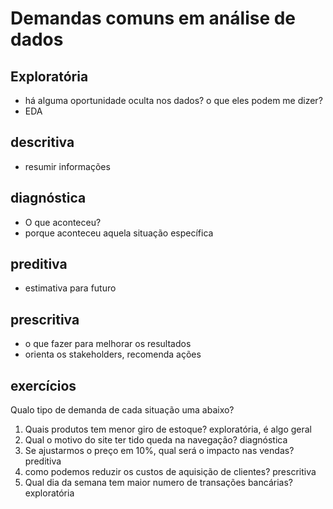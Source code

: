 # Demandas comuns em análise de dados

## Exploratória

- há alguma oportunidade oculta nos dados? o que eles podem me dizer?
- EDA

## descritiva

- resumir informações

## diagnóstica

- O que aconteceu?
- porque aconteceu aquela situação específica

## preditiva

- estimativa para futuro

## prescritiva

- o que fazer para melhorar os resultados
- orienta os stakeholders, recomenda ações

## exercícios

Qualo tipo de demanda de cada situação uma abaixo?

1. Quais produtos tem menor giro de estoque? exploratória, é algo geral
2. Qual o motivo do site ter tido queda na navegação? diagnóstica
3. Se ajustarmos o preço em 10%, qual será o impacto nas vendas? preditiva
4. como podemos reduzir os custos de aquisição de clientes? prescritiva
5. Qual dia da semana tem maior numero de transações bancárias? exploratória

